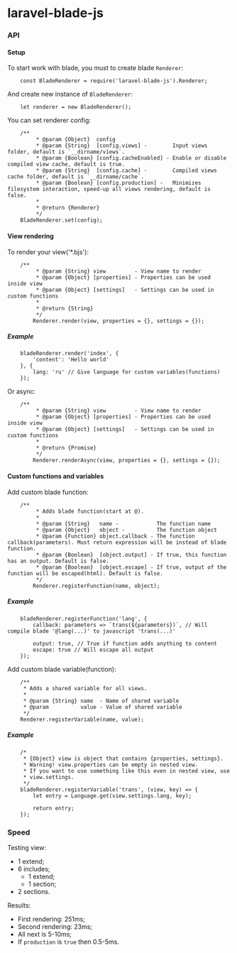 # laravel-blade-js
### API

#### Setup
To start work with blade, you must to create blade `Renderer`:
```ecmascript 6
	const BladeRenderer = require('laravel-blade-js').Renderer;
```
And create new instance of `BladeRenderer`:
```ecmascript 6
	let renderer = new BladeRenderer();
```
You can set renderer config:
```ecmascript 6
	/**
    	 * @param {Object}  config
    	 * @param {String}  [config.views] -        Input views folder, default is `__dirname/views`.
    	 * @param {Boolean} [config.cacheEnabled] - Enable or disable compiled view cache, default is true.
    	 * @param {String}  [config.cache] -        Compiled views cache folder, default is `__dirname/cache`.
    	 * @param {Boolean} [config.production] -   Minimizes filesystem interaction, speed-up all views rendering, default is false.
    	 *
    	 * @return {Renderer}
    	 */
	BladeRenderer.set(config);
```

#### View rendering
To render your view('*.bjs'):
```ecmascript 6
	/**
    	 * @param {String} view         - View name to render
    	 * @param {Object} [properties] - Properties can be used inside view
    	 * @param {Object} [settings]   - Settings can be used in custom functions
    	 *
    	 * @return {String}
    	 */
        Renderer.render(view, properties = {}, settings = {});
```

##### Example
```ecmascript 6
    bladeRenderer.render('index', {
    	'content': 'Hello world'
    }, {
        lang: 'ru' // Give language for custom variables(functions)
    });
```

Or async:
```ecmascript 6
	/**
    	 * @param {String} view         - View name to render
    	 * @param {Object} [properties] - Properties can be used inside view
    	 * @param {Object} [settings]   - Settings can be used in custom functions
    	 *
    	 * @return {Promise}
    	 */
    	Renderer.renderAsync(view, properties = {}, settings = {});
```

#### Custom functions and variables
Add custom blade function:
```ecmascript 6
	/**
    	 * Adds blade function(start at @).
    	 *
    	 * @param {String}   name -            The function name
    	 * @param {Object}   object -          The function object
    	 * @param {Function} object.callback - The function callback(parameters). Must return expression will be instead of blade function.
    	 * @param {Boolean}  [object.output] - If true, this function has an output. Default is false.
    	 * @param {Boolean}  [object.escape] - If true, output of the function will be escaped(html). Default is false.
    	 */
        Renderer.registerFunction(name, object);
```

##### Example
```ecmascript 6
    bladeRenderer.registerFunction('lang', {
        callback: parameters => `trans(${parameters})`, // Will compile blade '@lang(...)' to javascript 'trans(...)'

        output: true, // True if function adds anything to content
        escape: true // Will escape all output
    });
```

Add custom blade variable(function):
```ecmascript 6
    /**
     * Adds a shared variable for all views.
     *
     * @param {String} name  - Name of shared variable
     * @param          value - Value of shared variable
     */
    Renderer.registerVariable(name, value);
```

##### Example
```ecmascript 6
    /*
     * {Object} view is object that contains {properties, settings}.
     * Warning! view.properties can be empty in nested view.
     * If you want to use something like this even in nested view, use
     * view.settings.
     */
    bladeRenderer.registerVariable('trans', (view, key) => {
    	let entry = Language.get(view.settings.lang, key);
    	
    	return entry;
    });
```

### Speed
Testing view:
 - 1 extend;
 - 6 includes;
   * 1 extend;
   * 1 section;
 - 2 sections.

Results:
 - First rendering: 251ms;
 - Second rendering: 23ms;
 - All next is 5-10ms;
 - If `production` is `true` then 0.5-5ms.